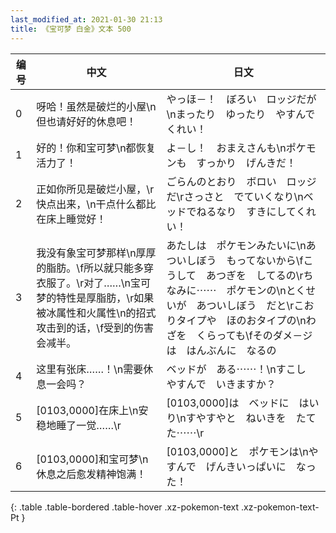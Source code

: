 ```yaml
---
last_modified_at: 2021-01-30 21:13
title: 《宝可梦 白金》文本 500
---
```

| 编号 | 中文 | 日文 |
| ---- | ---- | ---- |
| 0 | 呀哈！虽然是破烂的小屋\n但也请好好的休息吧！ | やっほ－！　ぼろい　ロッジだが\nまったり　ゆったり　やすんでくれい！ |
| 1 | 好的！你和宝可梦\n都恢复活力了！ | よ－し！　おまえさんも\nポケモンも　すっかり　げんきだ！ |
| 2 | 正如你所见是破烂小屋，\r快点出来，\n干点什么都比在床上睡觉好！ | ごらんのとおり　ボロい　ロッジだ\rさっさと　でていくなり\nベッドでねるなり　すきにしてくれい！ |
| 3 | 我没有象宝可梦那样\n厚厚的脂肪。\f所以就只能多穿衣服了。\r对了……\n宝可梦的特性是厚脂肪，\r如果被冰属性和火属性\n的招式攻击到的话，\f受到的伤害会减半。 | あたしは　ポケモンみたいに\nあついしぼう　もってないから\fこうして　あつぎを　してるの\rちなみに⋯⋯　ポケモンの\nとくせいが　あついしぼう　だと\rこおりタイプや　ほのおタイプの\nわざを　くらっても\fそのダメ－ジは　はんぶんに　なるの |
| 4 | 这里有张床……！\n需要休息一会吗？ | ベッドが　ある⋯⋯！\nすこし　やすんで　いきますか？ |
| 5 | [0103,0000]在床上\n安稳地睡了一觉……\r | [0103,0000]は　ベッドに　はいり\nすやすやと　ねいきを　たてた⋯⋯\r |
| 6 | [0103,0000]和宝可梦\n休息之后愈发精神饱满！ | [0103,0000]と　ポケモンは\nやすんで　げんきいっぱいに　なった！ |
{: .table .table-bordered .table-hover .xz-pokemon-text .xz-pokemon-text-Pt }